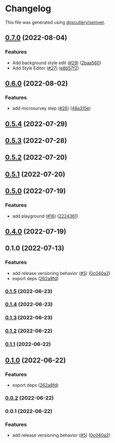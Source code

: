 # Changelog

This file was generated using [@jscutlery/semver](https://github.com/jscutlery/semver).

## [0.7.0](https://github.com/Samelogic/microsurveys/compare/react-microsurveys-0.6.0...react-microsurveys-0.7.0) (2022-08-04)


### Features

* Add background style edit ([#29](https://github.com/Samelogic/microsurveys/issues/29)) ([2baa560](https://github.com/Samelogic/microsurveys/commit/2baa560b2788df9298115c4fba0e4bbdacb84b7a))
* Add Style Editor ([#27](https://github.com/Samelogic/microsurveys/issues/27)) ([e8b57f2](https://github.com/Samelogic/microsurveys/commit/e8b57f23275f4d4544e28d768b6e2a5323b42e8d))

## [0.6.0](https://github.com/Samelogic/microsurveys/compare/react-microsurveys-0.5.4...react-microsurveys-0.6.0) (2022-08-02)

### Features

- add microsurvey step ([#26](https://github.com/Samelogic/microsurveys/issues/26)) ([48a315e](https://github.com/Samelogic/microsurveys/commit/48a315e64c8eab2d1cd1ceb78de76412e1e3d5af))

## [0.5.4](https://github.com/Samelogic/microsurveys/compare/react-microsurveys-0.5.3...react-microsurveys-0.5.4) (2022-07-29)

## [0.5.3](https://github.com/Samelogic/microsurveys/compare/react-microsurveys-0.5.2...react-microsurveys-0.5.3) (2022-07-28)

## [0.5.2](https://github.com/Samelogic/microsurveys/compare/react-microsurveys-0.5.1...react-microsurveys-0.5.2) (2022-07-20)

## [0.5.1](https://github.com/Samelogic/microsurveys/compare/react-microsurveys-0.5.0...react-microsurveys-0.5.1) (2022-07-20)

## [0.5.0](https://github.com/Samelogic/microsurveys/compare/react-microsurveys-0.4.0...react-microsurveys-0.5.0) (2022-07-19)

### Features

- add playground ([#16](https://github.com/Samelogic/microsurveys/issues/16)) ([2224361](https://github.com/Samelogic/microsurveys/commit/2224361fdeb09fbc8f41226b6f07c8c12d09dd95))

## [0.4.0](https://github.com/Samelogic/microsurveys/compare/react-microsurveys-0.3.0...react-microsurveys-0.4.0) (2022-07-19)

## 0.1.0 (2022-07-13)

### Features

- add release versioning behavior ([#5](https://github.com/Samelogic/microsurveys/issues/5)) ([0c040a2](https://github.com/Samelogic/microsurveys/commit/0c040a28f3c88f03e3c2d48bf1cc5ca0d0145d9a))
- export deps ([262a8fd](https://github.com/Samelogic/microsurveys/commit/262a8fd06240380ea5c70c94214bca344b1f128d))

### [0.1.5](https://github.com/Samelogic/microsurveys/compare/react-microsurveys-0.1.4...react-microsurveys-0.1.5) (2022-06-23)

### [0.1.4](https://github.com/Samelogic/microsurveys/compare/react-microsurveys-0.1.3...react-microsurveys-0.1.4) (2022-06-23)

### [0.1.3](https://github.com/Samelogic/microsurveys/compare/react-microsurveys-0.1.2...react-microsurveys-0.1.3) (2022-06-23)

### [0.1.2](https://github.com/Samelogic/microsurveys/compare/react-microsurveys-0.1.1...react-microsurveys-0.1.2) (2022-06-22)

### [0.1.1](https://github.com/Samelogic/microsurveys/compare/react-microsurveys-0.1.0...react-microsurveys-0.1.1) (2022-06-22)

## [0.1.0](https://github.com/Samelogic/microsurveys/compare/react-microsurveys-0.0.2...react-microsurveys-0.1.0) (2022-06-22)

### Features

- export deps ([262a8fd](https://github.com/Samelogic/microsurveys/commit/262a8fd06240380ea5c70c94214bca344b1f128d))

### [0.0.2](https://github.com/Samelogic/microsurveys/compare/react-microsurveys-0.0.1...react-microsurveys-0.0.2) (2022-06-22)

### 0.0.1 (2022-06-22)

### Features

- add release versioning behavior ([#5](https://github.com/Samelogic/microsurveys/issues/5)) ([0c040a2](https://github.com/Samelogic/microsurveys/commit/0c040a28f3c88f03e3c2d48bf1cc5ca0d0145d9a))
